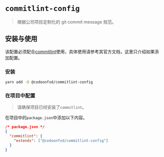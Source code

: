 # `commitlint-config`

> 根据公司项目定制化的 git commit message 规范。

## 安装与使用

该配置必须配合[commitlint](https://github.com/marionebl/commitlint)使用，具体使用请参考其官方文档，这里只介绍如果添加配置。

### 安装

```bash
yarn add -D @codoonfxd/commitlint-config
```

### 在项目中配置

> 请确保项目已经安装了`commitlint`。

在项目中的`package.json`中添加以下内容。

```json
/* package.json */
{
  "commitlint": {
    "extends": ["@codoonfxd/commitlint-config"]
  }
}
```
